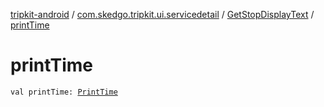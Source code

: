 [tripkit-android](../../index.md) / [com.skedgo.tripkit.ui.servicedetail](../index.md) / [GetStopDisplayText](index.md) / [printTime](./print-time.md)

# printTime

`val printTime: `[`PrintTime`](../../com.skedgo.tripkit.datetime/-print-time/index.md)